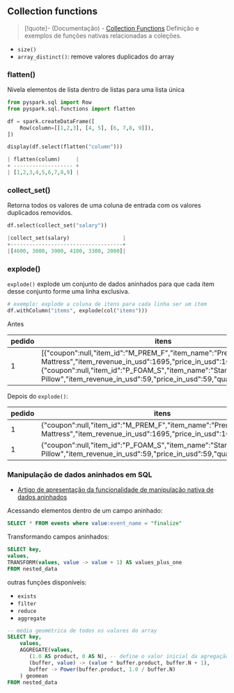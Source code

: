 ## Collection functions

> [!quote]- (Documentação) - [Collection Functions](https://sparkbyexamples.com/spark/spark-sql-functions/#collection)
> Definição e exemplos de funções nativas relacionadas a coleções.

- `size()`
- `array_distinct()`: remove valores duplicados do array

### flatten()

Nivela elementos de lista dentro de listas para uma lista única

```python
from pyspark.sql import Row
from pyspark.sql.functions import flatten

df = spark.createDataFrame([
    Row(column=[[1,2,3], [4, 5], [6, 7,8, 9]]),
])

display(df.select(flatten("column")))

| flatten(column)     |
+ ------------------- +
| [1,2,3,4,5,6,7,8,9] |
```

### collect_set() 
Retorna todos os valores de uma coluna de entrada com os valores duplicados removidos.

```python
df.select(collect_set("salary"))

|collect_set(salary)                 |
+------------------------------------+
|[4600, 3000, 3900, 4100, 3300, 2000]|
```

### explode()

`explode()` explode um conjunto de dados aninhados para que cada item desse conjunto forme uma linha exclusiva.

```python
# exemplo: explode a coluna de itens para cada linha ser um item
df.withColumn("items", explode(col("items")))
```

Antes

| pedido | itens                                                                                                                                                                                                                                                                  |
| ------ | ---------------------------------------------------------------------------------------------------------------------------------------------------------------------------------------------------------------------------------------------------------------------- |
| 1      | [{"coupon":null,"item_id":"M_PREM_F","item_name":"Premium Full Mattress","item_revenue_in_usd":1695,"price_in_usd":1695,"quantity":1},{"coupon":null,"item_id":"P_FOAM_S","item_name":"Standard Foam Pillow","item_revenue_in_usd":59,"price_in_usd":59,"quantity":1}] |
Depois do `explode()`:

| pedido | itens                                                                                                                                |
| ------ | ------------------------------------------------------------------------------------------------------------------------------------ |
| 1      | {"coupon":null,"item_id":"M_PREM_F","item_name":"Premium Full Mattress","item_revenue_in_usd":1695,"price_in_usd":1695,"quantity":1} |
| 1      | {"coupon":null,"item_id":"P_FOAM_S","item_name":"Standard Foam Pillow","item_revenue_in_usd":59,"price_in_usd":59,"quantity":1}      |
### Manipulação de dados aninhados em SQL

- [Artigo de apresentação da funcionalidade de manipulação nativa de dados aninhados](https://www.databricks.com/blog/2017/05/24/working-with-nested-data-using-higher-order-functions-in-sql-on-databricks.html)

Acessando elementos dentro de um campo aninhado:

```sql
SELECT * FROM events where value:event_name = "finalize"
```

Transformando campos aninhados:
```sql
SELECT key,
values,
TRANSFORM(values, value -> value + 1) AS values_plus_one
FROM nested_data
```

outras funções disponíveis:
- `exists`
- `filter`
- `reduce`
- `aggregate`

```sql
-- média geométrica de todos os valores do array
SELECT key,
	values,
	AGGREGATE(values,
	   (1.0 AS product, 0 AS N), -- define o valor inicial da agregação
	   (buffer, value) -> (value * buffer.product, buffer.N + 1),
	   buffer -> Power(buffer.product, 1.0 / buffer.N)
	) geomean
FROM nested_data
```